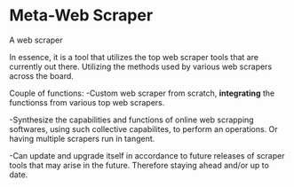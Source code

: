 # Meta-Web Scraper
A web scraper

In essence, it is a tool that utilizes the top web scraper tools that are currently out there.
Utilizing the methods used by various web scrapers across the board. 

Couple of functions:
-Custom web scraper from scratch, **integrating** the  functionss from various top web scrapers.
 
-Synthesize the capabilities and functions of online web scrapping softwares, using such collective capabilites, to perform an operations.
Or having multiple scrapers run in tangent.

-Can update and upgrade itself in accordance to future releases of 
scraper tools that may arise in the future. Therefore staying ahead and/or up to date.
